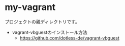 # my-vagrant
プロジェクトの親ディレクトリです。
- vagrant-vbguestのインストール方法
    - https://github.com/dotless-de/vagrant-vbguest
